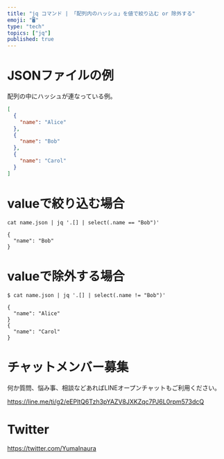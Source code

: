 ```yaml
---
title: "jq コマンド | 「配列内のハッシュ」を値で絞り込む or 除外する"
emoji: "🖥"
type: "tech"
topics: ["jq"]
published: true
---
```


# JSONファイルの例

配列の中にハッシュが連なっている例。

```json
[
  {
    "name": "Alice"
  },
  {
    "name": "Bob"
  },
  {
    "name": "Carol"
  }
]
```

# valueで絞り込む場合

```
cat name.json | jq '.[] | select(.name == "Bob")'

{
  "name": "Bob"
}
```

# valueで除外する場合
 
```
$ cat name.json | jq '.[] | select(.name != "Bob")'

{
  "name": "Alice"
}
{
  "name": "Carol"
}
```









<!-- Update From Qiita API -->

# チャットメンバー募集


何か質問、悩み事、相談などあればLINEオープンチャットもご利用ください。

https://line.me/ti/g2/eEPltQ6Tzh3pYAZV8JXKZqc7PJ6L0rpm573dcQ





# Twitter


https://twitter.com/YumaInaura


<!-- Update From Qiita API -->


